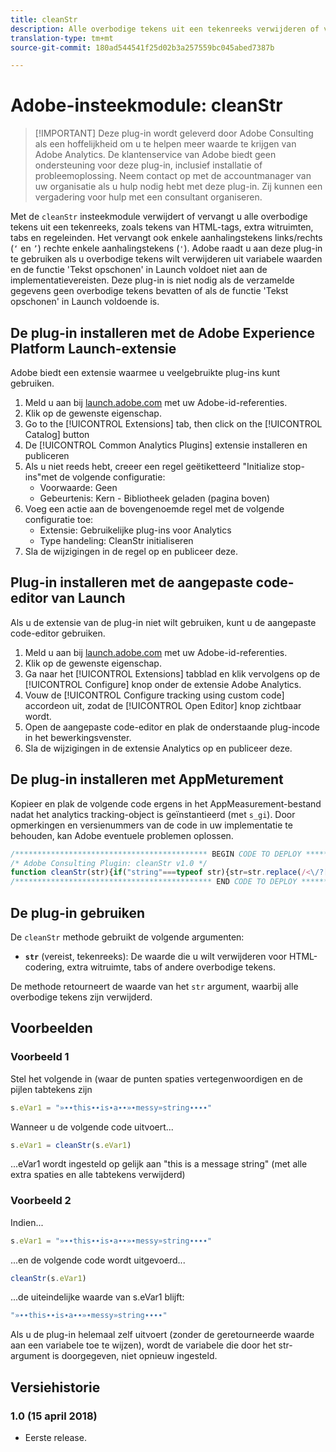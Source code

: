 ```yaml
---
title: cleanStr
description: Alle overbodige tekens uit een tekenreeks verwijderen of vervangen.
translation-type: tm+mt
source-git-commit: 180ad544541f25d02b3a257559bc045abed7387b

---
```



# Adobe-insteekmodule: cleanStr

> [!IMPORTANT] Deze plug-in wordt geleverd door Adobe Consulting als een hoffelijkheid om u te helpen meer waarde te krijgen van Adobe Analytics. De klantenservice van Adobe biedt geen ondersteuning voor deze plug-in, inclusief installatie of probleemoplossing. Neem contact op met de accountmanager van uw organisatie als u hulp nodig hebt met deze plug-in. Zij kunnen een vergadering voor hulp met een consultant organiseren.

Met de `cleanStr` insteekmodule verwijdert of vervangt u alle overbodige tekens uit een tekenreeks, zoals tekens van HTML-tags, extra witruimten, tabs en regeleinden. Het vervangt ook enkele aanhalingstekens links/rechts (`‘` en `’`) rechte enkele aanhalingstekens (`'`). Adobe raadt u aan deze plug-in te gebruiken als u overbodige tekens wilt verwijderen uit variabele waarden en de functie &#39;Tekst opschonen&#39; in Launch voldoet niet aan de implementatievereisten. Deze plug-in is niet nodig als de verzamelde gegevens geen overbodige tekens bevatten of als de functie &#39;Tekst opschonen&#39; in Launch voldoende is.

## De plug-in installeren met de Adobe Experience Platform Launch-extensie

Adobe biedt een extensie waarmee u veelgebruikte plug-ins kunt gebruiken.

1. Meld u aan bij [launch.adobe.com](https://launch.adobe.com) met uw Adobe-id-referenties.
1. Klik op de gewenste eigenschap.
1. Go to the [!UICONTROL Extensions] tab, then click on the [!UICONTROL Catalog] button
1. De [!UICONTROL Common Analytics Plugins] extensie installeren en publiceren
1. Als u niet reeds hebt, creeer een regel geëtiketteerd &quot;Initialize stop-ins&quot;met de volgende configuratie:
   * Voorwaarde: Geen
   * Gebeurtenis: Kern - Bibliotheek geladen (pagina boven)
1. Voeg een actie aan de bovengenoemde regel met de volgende configuratie toe:
   * Extensie: Gebruikelijke plug-ins voor Analytics
   * Type handeling: CleanStr initialiseren
1. Sla de wijzigingen in de regel op en publiceer deze.

## Plug-in installeren met de aangepaste code-editor van Launch

Als u de extensie van de plug-in niet wilt gebruiken, kunt u de aangepaste code-editor gebruiken.

1. Meld u aan bij [launch.adobe.com](https://launch.adobe.com) met uw Adobe-id-referenties.
1. Klik op de gewenste eigenschap.
1. Ga naar het [!UICONTROL Extensions] tabblad en klik vervolgens op de [!UICONTROL Configure] knop onder de extensie Adobe Analytics.
1. Vouw de [!UICONTROL Configure tracking using custom code] accordeon uit, zodat de [!UICONTROL Open Editor] knop zichtbaar wordt.
1. Open de aangepaste code-editor en plak de onderstaande plug-incode in het bewerkingsvenster.
1. Sla de wijzigingen in de extensie Analytics op en publiceer deze.

## De plug-in installeren met AppMeturement

Kopieer en plak de volgende code ergens in het AppMeasurement-bestand nadat het analytics tracking-object is geïnstantieerd (met `s_gi`). Door opmerkingen en versienummers van de code in uw implementatie te behouden, kan Adobe eventuele problemen oplossen.

```js
/******************************************* BEGIN CODE TO DEPLOY *******************************************/
/* Adobe Consulting Plugin: cleanStr v1.0 */
function cleanStr(str){if("string"===typeof str){str=str.replace(/<\/?[^>]+(>|$)/g,"");str=str.trim(); str=str.replace(/[\u2018\u2019\u201A]/g,"'");str=str.replace(/\t+/g,"");for(str=str.replace(/[\n\r]/g," ");-1<str.indexOf("  ");)str=str.replace(/\s\s/g," ");return str}return""};
/******************************************** END CODE TO DEPLOY ********************************************/
```

## De plug-in gebruiken

De `cleanStr` methode gebruikt de volgende argumenten:

* **`str`** (vereist, tekenreeks): De waarde die u wilt verwijderen voor HTML-codering, extra witruimte, tabs of andere overbodige tekens.

De methode retourneert de waarde van het `str` argument, waarbij alle overbodige tekens zijn verwijderd.

## Voorbeelden

### Voorbeeld 1

Stel het volgende in (waar de punten spaties vertegenwoordigen en de pijlen tabtekens zijn

```js
s.eVar1 = "»∙∙this∙∙is∙a∙∙»∙messy»string∙∙∙∙"
```

Wanneer u de volgende code uitvoert...

```js
s.eVar1 = cleanStr(s.eVar1)
```

...eVar1 wordt ingesteld op gelijk aan &quot;this is a message string&quot; (met alle extra spaties en alle tabtekens verwijderd)

### Voorbeeld 2

Indien...

```js
s.eVar1 = "»∙∙this∙∙is∙a∙∙»∙messy»string∙∙∙∙"
```

...en de volgende code wordt uitgevoerd...

```js
cleanStr(s.eVar1)
```

...de uiteindelijke waarde van s.eVar1 blijft:

```js
"»∙∙this∙∙is∙a∙∙»∙messy»string∙∙∙∙"
```

Als u de plug-in helemaal zelf uitvoert (zonder de geretourneerde waarde aan een variabele toe te wijzen), wordt de variabele die door het str-argument is doorgegeven, niet opnieuw ingesteld.

## Versiehistorie

### 1.0 (15 april 2018)

* Eerste release.
